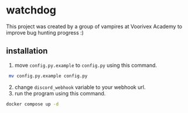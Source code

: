 # watchdog
This project was created by a group of vampires at Voorivex Academy to improve bug hunting progress :)

## installation
 1. move `config.py.example` to `config.py` using this command.
``` bash
 mv config.py.example config.py
 ```
 2. change `discord_webhook` variable to your webhook url.
 3. run the program using this command.
 ```bash
 docker compose up -d
 ```
